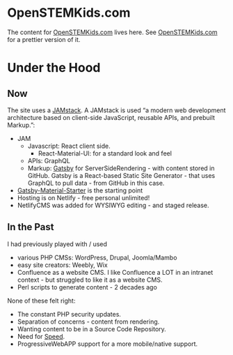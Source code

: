 
# OpenSTEMKids.com
The content for [OpenSTEMKids.com](http://OpenSTEMKids.com) lives here. 
See [OpenSTEMKids.com](http://OpenSTEMKids.com) for a prettier version of it.


# Under the Hood

## Now
The site uses a [JAMstack](https://jamstack.org/). A JAMstack is used “a modern web development architecture based on client-side JavaScript, reusable APIs, and prebuilt Markup.”:
- JAM
  - Javascript: React client side. 
    - React-Material-UI: for a standard look and feel
  - APIs: GraphQL
  - Markup: [Gatsby](https://github.com/gatsbyjs/gatsby/) for ServerSideRendering - with content stored in GitHub. Gatsby is a React-based Static Site Generator - that uses GraphQL to pull data - from GitHub in this case.
- [Gatsby-Material-Starter](https://github.com/Vagr9K/gatsby-material-starter) is the starting point
- Hosting is on Netlify - free personal unlimited!
- NetlifyCMS was added for WYSIWYG editing - and staged release.

## In the Past
I had previously played with / used 
- various PHP CMSs: WordPress, Drupal, Joomla/Mambo
- easy site creators: Weebly, Wix
- Confluence as a website CMS. I like Confluence a LOT in an intranet context - but struggled to like it as a website CMS.
- Perl scripts to generate content - 2 decades ago

None of these felt right:
- The constant PHP security updates.
- Separation of concerns - content from rendering.
- Wanting content to be in a Source Code Repository. 
- Need for [Speed](https://developers.google.com/speed/pagespeed/insights/?url=).
- ProgressiveWebAPP support for a more mobile/native support.



